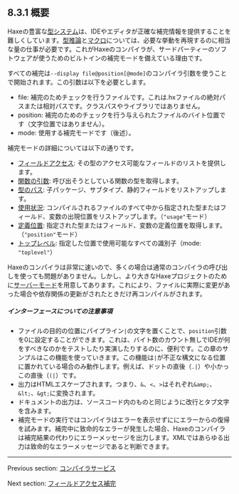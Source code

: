 ## 8.3.1 概要

Haxeの豊富な[型システム](type-system.md)は、IDEやエディタが正確な補完情報を提供することを難しくしています。[型推論](type-system-type-inference.md)と[マクロ](macro.md)については、必要な挙動を再現するのに相当な量の仕事が必要です。これがHaxeのコンパイラが、サードパーティーのソフトウェアが使うためのビルトインの補完モードを備えている理由です。

すべての補完は`--display file@position[@mode]`のコンパイラ引数を使うことで開始されます。この引数は以下を必要とします。

* file: 補完のためチェックを行うファイルです。これは.hxファイルの絶対パスまたは相対パスです。クラスパスやライブラリではありません。
* position: 補完のためのチェックを行う与えられたファイルのバイト位置です（文字位置ではありません）。
* mode: 使用する補完モードです（後述）。

補完モードの詳細については以下の通りです。

* [フィールドアクセス](cr-completion-field-access.md): その型のアクセス可能なフィールドのリストを提供します。
* [関数の引数](cr-completion-call-argument.md): 呼び出そうとしている関数の型を取得します。
* [型のパス](cr-completion-type-path.md): 子パッケージ、サブタイプ、静的フィールドをリストアップします。
* [使用状況](cr-completion-usage.md): コンパイルされるファイルのすべて中から指定された型またはフィールド、変数の出現位置をリストアップします。（`"usage"`モード）
* [定義位置](cr-completion-position.md): 指定された型またはフィールド、変数の定義位置を取得します。（`"position"`モード）
* [トップレベル](cr-completion-top-level.md): 指定した位置で使用可能なすべての識別子（mode: `"toplevel"`）

Haxeのコンパイラは非常に速いので、多くの場合は通常のコンパイラの呼び出しを使っても問題がありません。しかし、より大きなHaxeプロジェクトのために[サーバーモード](cr-completion-server.md)を用意してあります。これにより、ファイルに実際に変更があった場合や依存関係の更新がされたときだけ再コンパイルがされます。

##### インターフェースについての注意事項

* ファイルの目的の位置にパイプライン`|`の文字を置くことで、`position`引数を0に設定することができます。これは、バイト数のカウント無しでIDEが何をすべきなのかをテストしたり実演したりするのに、便利です。この章のサンプルはこの機能を使っていきます。この機能は`|`が不正な構文になる位置に置かれている場合のみ動作します。例えば、ドットの直後（`.|`）や小かっこの直後（`(|`）です。
* 出力はHTMLエスケープされます。つまり、`&`、`<`、`>`はそれぞれ`&amp;`、`&lt;`、`&gt;`に変換されます。
* ドキュメントの出力は、ソースコード内のものと同じように改行とタブ文字を含みます。
* 補完モードの実行ではコンパイラはエラーを表示せずににエラーからの復帰を試みます。補完中に致命的なエラーが発生した場合、Haxeのコンパイラは補完結果の代わりにエラーメッセージを出力します。XMLではあらゆる出力は致命的なエラーメッセージであると判断できます。

---

Previous section: [コンパイラサービス](cr-completion.md)

Next section: [フィールドアクセス補完](cr-completion-field-access.md)